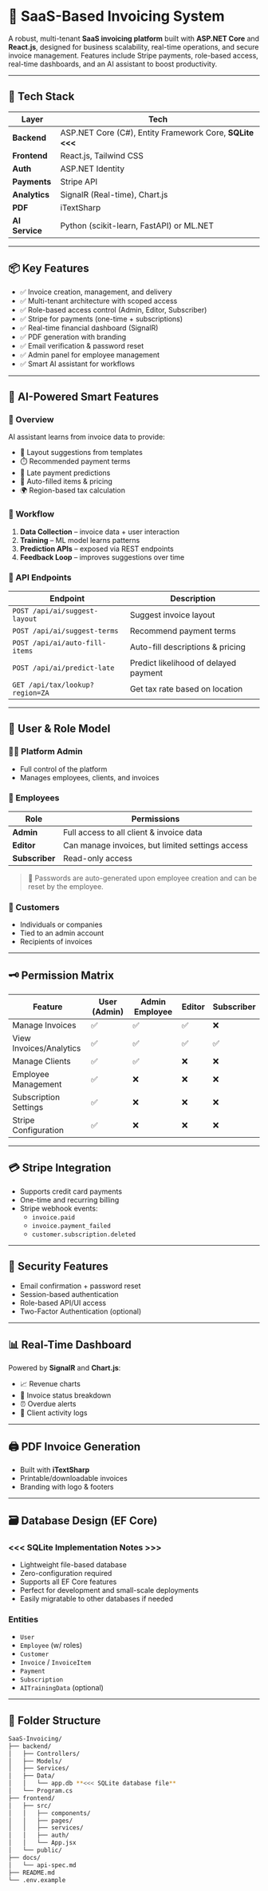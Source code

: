# 📇 SaaS-Based Invoicing System

A robust, multi-tenant **SaaS invoicing platform** built with **ASP.NET Core** and **React.js**, designed for business scalability, real-time operations, and secure invoice management. Features include Stripe payments, role-based access, real-time dashboards, and an AI assistant to boost productivity.

---

## 🚀 Tech Stack

| Layer          | Tech                                                 |
| -------------- | ---------------------------------------------------- |
| **Backend**    | ASP.NET Core (C#), Entity Framework Core, **SQLite** **<<<** |
| **Frontend**   | React.js, Tailwind CSS                               |
| **Auth**       | ASP.NET Identity                                     |
| **Payments**   | Stripe API                                           |
| **Analytics**  | SignalR (Real-time), Chart.js                        |
| **PDF**        | iTextSharp                                           |
| **AI Service** | Python (scikit-learn, FastAPI) or ML.NET             |

---

## 📦 Key Features

- ✅ Invoice creation, management, and delivery
- ✅ Multi-tenant architecture with scoped access
- ✅ Role-based access control (Admin, Editor, Subscriber)
- ✅ Stripe for payments (one-time + subscriptions)
- ✅ Real-time financial dashboard (SignalR)
- ✅ PDF generation with branding
- ✅ Email verification & password reset
- ✅ Admin panel for employee management
- ✅ Smart AI assistant for workflows

---

## 🤖 AI-Powered Smart Features

### 📌 Overview

AI assistant learns from invoice data to provide:

- 📄 Layout suggestions from templates
- ⏱️ Recommended payment terms
- 🔮 Late payment predictions
- 🧠 Auto-filled items & pricing
- 🌍 Region-based tax calculation

### 🧠 Workflow

1. **Data Collection** – invoice data + user interaction
2. **Training** – ML model learns patterns
3. **Prediction APIs** – exposed via REST endpoints
4. **Feedback Loop** – improves suggestions over time

### 📡 API Endpoints

| Endpoint                        | Description                            |
| ------------------------------- | -------------------------------------- |
| `POST /api/ai/suggest-layout`   | Suggest invoice layout                 |
| `POST /api/ai/suggest-terms`    | Recommend payment terms                |
| `POST /api/ai/auto-fill-items`  | Auto-fill descriptions & pricing       |
| `POST /api/ai/predict-late`     | Predict likelihood of delayed payment  |
| `GET /api/tax/lookup?region=ZA` | Get tax rate based on location         |

---

## 👤 User & Role Model

### 🧑‍💼 Platform Admin

- Full control of the platform
- Manages employees, clients, and invoices

### 👥 Employees

| Role           | Permissions                                                       |
| -------------- | ----------------------------------------------------------------- |
| **Admin**      | Full access to all client & invoice data                          |
| **Editor**     | Can manage invoices, but limited settings access                  |
| **Subscriber** | Read-only access                                                  |

> 🔐 Passwords are auto-generated upon employee creation and can be reset by the employee.

### 🧾 Customers

- Individuals or companies
- Tied to an admin account
- Recipients of invoices

---

## 🗝️ Permission Matrix

| Feature                   | User (Admin) | Admin Employee | Editor | Subscriber |
|--------------------------|--------------|----------------|--------|------------|
| Manage Invoices          | ✅            | ✅              | ✅      | ❌          |
| View Invoices/Analytics  | ✅            | ✅              | ✅      | ✅          |
| Manage Clients           | ✅            | ✅              | ❌      | ❌          |
| Employee Management      | ✅            | ❌              | ❌      | ❌          |
| Subscription Settings    | ✅            | ❌              | ❌      | ❌          |
| Stripe Configuration     | ✅            | ❌              | ❌      | ❌          |

---

## 💳 Stripe Integration

- Supports credit card payments
- One-time and recurring billing
- Stripe webhook events:
  - `invoice.paid`
  - `invoice.payment_failed`
  - `customer.subscription.deleted`

---

## 🔐 Security Features

- Email confirmation + password reset
- Session-based authentication
- Role-based API/UI access
- Two-Factor Authentication (optional)

---

## 📊 Real-Time Dashboard

Powered by **SignalR** and **Chart.js**:

- 📈 Revenue charts
- 🧾 Invoice status breakdown
- ⏰ Overdue alerts
- 👥 Client activity logs

---

## 🖨️ PDF Invoice Generation

- Built with **iTextSharp**
- Printable/downloadable invoices
- Branding with logo & footers

---

## 🗃️ Database Design (EF Core)

### **<<< SQLite Implementation Notes >>>**
- Lightweight file-based database
- Zero-configuration required
- Supports all EF Core features
- Perfect for development and small-scale deployments
- Easily migratable to other databases if needed

### Entities

- `User`
- `Employee` (w/ roles)
- `Customer`
- `Invoice` / `InvoiceItem`
- `Payment`
- `Subscription`
- `AITrainingData` (optional)

---

## 📁 Folder Structure

```bash
SaaS-Invoicing/
├── backend/
│   ├── Controllers/
│   ├── Models/
│   ├── Services/
│   ├── Data/
│   │   └── app.db **<<< SQLite database file**
│   └── Program.cs
├── frontend/
│   ├── src/
│   │   ├── components/
│   │   ├── pages/
│   │   ├── services/
│   │   ├── auth/
│   │   └── App.jsx
│   └── public/
├── docs/
│   └── api-spec.md
├── README.md
└── .env.example
